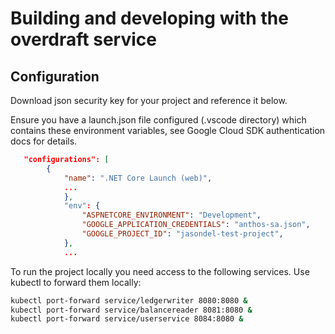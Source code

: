 # Building and developing with the overdraft service

## Configuration

Download json security key for your project and reference it below.

Ensure you have a launch.json file configured (.vscode directory) which contains these environment variables, see Google Cloud SDK authentication docs for details.

```json
   "configurations": [
        {
            "name": ".NET Core Launch (web)",
            ...
            },
            "env": {
                "ASPNETCORE_ENVIRONMENT": "Development",
                "GOOGLE_APPLICATION_CREDENTIALS": "anthos-sa.json",
                "GOOGLE_PROJECT_ID": "jasondel-test-project",  
            },
            ...
```

To run the project locally you need access to the following services.  Use kubectl to forward them locally:

```bash
kubectl port-forward service/ledgerwriter 8080:8080 &
kubectl port-forward service/balancereader 8081:8080 &
kubectl port-forward service/userservice 8084:8080 &
```
